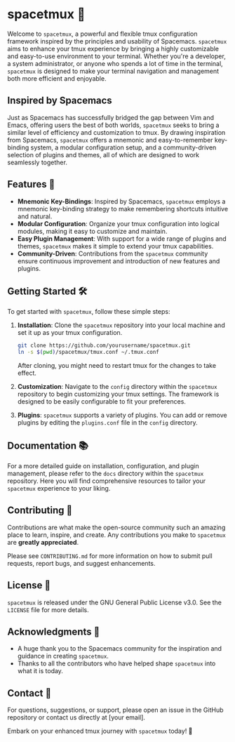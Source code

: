 # spacetmux 🚀

Welcome to `spacetmux`, a powerful and flexible tmux configuration framework inspired by the principles and usability of Spacemacs. `spacetmux` aims to enhance your tmux experience by bringing a highly customizable and easy-to-use environment to your terminal. Whether you're a developer, a system administrator, or anyone who spends a lot of time in the terminal, `spacetmux` is designed to make your terminal navigation and management both more efficient and enjoyable.

## Inspired by Spacemacs

Just as Spacemacs has successfully bridged the gap between Vim and Emacs, offering users the best of both worlds, `spacetmux` seeks to bring a similar level of efficiency and customization to tmux. By drawing inspiration from Spacemacs, `spacetmux` offers a mnemonic and easy-to-remember key-binding system, a modular configuration setup, and a community-driven selection of plugins and themes, all of which are designed to work seamlessly together.

## Features 🌟

- **Mnemonic Key-Bindings**: Inspired by Spacemacs, `spacetmux` employs a mnemonic key-binding strategy to make remembering shortcuts intuitive and natural.
- **Modular Configuration**: Organize your tmux configuration into logical modules, making it easy to customize and maintain.
- **Easy Plugin Management**: With support for a wide range of plugins and themes, `spacetmux` makes it simple to extend your tmux capabilities.
- **Community-Driven**: Contributions from the `spacetmux` community ensure continuous improvement and introduction of new features and plugins.

## Getting Started 🛠️

To get started with `spacetmux`, follow these simple steps:

1. **Installation**:
    Clone the `spacetmux` repository into your local machine and set it up as your tmux configuration.

    ```bash
    git clone https://github.com/yourusername/spacetmux.git
    ln -s $(pwd)/spacetmux/tmux.conf ~/.tmux.conf
    ```

    After cloning, you might need to restart tmux for the changes to take effect.

2. **Customization**:
    Navigate to the `config` directory within the `spacetmux` repository to begin customizing your tmux settings. The framework is designed to be easily configurable to fit your preferences.

3. **Plugins**:
    `spacetmux` supports a variety of plugins. You can add or remove plugins by editing the `plugins.conf` file in the `config` directory.

## Documentation 📚

For a more detailed guide on installation, configuration, and plugin management, please refer to the `docs` directory within the `spacetmux` repository. Here you will find comprehensive resources to tailor your `spacetmux` experience to your liking.

## Contributing 🤝

Contributions are what make the open-source community such an amazing place to learn, inspire, and create. Any contributions you make to `spacetmux` are **greatly appreciated**.

Please see `CONTRIBUTING.md` for more information on how to submit pull requests, report bugs, and suggest enhancements.

## License 📄

`spacetmux` is released under the GNU General Public License v3.0. See the `LICENSE` file for more details.

## Acknowledgments 💖

- A huge thank you to the Spacemacs community for the inspiration and guidance in creating `spacetmux`.
- Thanks to all the contributors who have helped shape `spacetmux` into what it is today.

## Contact 📩

For questions, suggestions, or support, please open an issue in the GitHub repository or contact us directly at [your email].

Embark on your enhanced tmux journey with `spacetmux` today! 🚀
